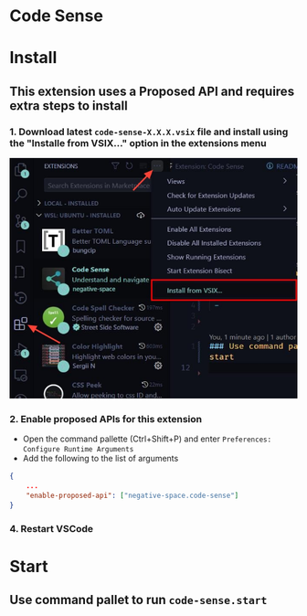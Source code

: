 # Code Sense

# Install

## This extension uses a Proposed API and requires extra steps to install


### 1. Download latest `code-sense-X.X.X.vsix` file and install using the "Installe from VSIX..." option in the extensions menu

![](./images/vsix-install-steps.jpg)


### 2. Enable proposed APIs for this extension

- Open the command pallette (Ctrl+Shift+P) and enter `Preferences: Configure Runtime Arguments`
- Add the following to the list of arguments

```json
{
    ...
    "enable-proposed-api": ["negative-space.code-sense"]
}
```

### 4. Restart VSCode


# Start 

## Use command pallet to run `code-sense.start`

